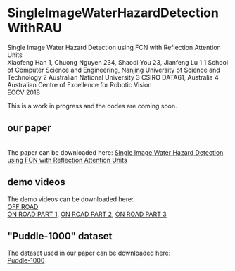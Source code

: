 # SingleImageWaterHazardDetectionWithRAU
Single Image Water Hazard Detection using FCN with Reflection Attention Units
<br> Xiaofeng Han 1, Chuong Nguyen 234, Shaodi You 23, Jianfeng Lu 1
<bt> 1 School of Computer Science and Engineering, Nanjing University of Science and Technology
<bt> 2 Australian National University
<bt> 3 CSIRO DATA61, Australia
<bt> 4 Australian Centre of Excellence for Robotic Vision
<br> ECCV 2018

This is a work in progress and the codes are coming soon.
## our paper
<br>The paper can be downloaded here: [Single Image Water Hazard Detection using FCN with Reflection Attention Units](https://cloudstor.aarnet.edu.au/sender/download.php?token=f7fe4dfc-4401-a50e-79d8-02bfe704639a&files_ids=3603632)

## demo videos
The demo videos can be downloaded here:
<br> [OFF ROAD](https://cloudstor.aarnet.edu.au/sender/download.php?token=eb193476-5adb-7c5a-0e03-c69e94414f1e&files_ids=3552872)
<br> [ON ROAD PART 1](https://cloudstor.aarnet.edu.au/sender/download.php?token=eb193476-5adb-7c5a-0e03-c69e94414f1e&files_ids=3552873), [ON ROAD PART 2](https://cloudstor.aarnet.edu.au/sender/download.php?token=eb193476-5adb-7c5a-0e03-c69e94414f1e&files_ids=3552882), [ON ROAD PART 3](https://cloudstor.aarnet.edu.au/sender/download.php?token=eb193476-5adb-7c5a-0e03-c69e94414f1e&files_ids=3552892)

## "Puddle-1000" dataset
The dataset used in our paper can be downloaded here:
<br>[Puddle-1000](https://cloudstor.aarnet.edu.au/sender/download.php?token=a2f853e5-68e5-2093-d660-c8352d10f30d&files_ids=3603623)
